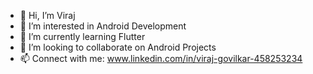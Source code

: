 - 👋 Hi, I’m Viraj
- 👀 I’m interested in Android Development
- 🌱 I’m currently learning Flutter
- 💞️ I’m looking to collaborate on Android Projects
- 📫 Connect with me: www.linkedin.com/in/viraj-govilkar-458253234

<!---
virajgovilkar7/virajgovilkar7 is a ✨ special ✨ repository because its `README.md` (this file) appears on your GitHub profile.
You can click the Preview link to take a look at your changes.
--->

